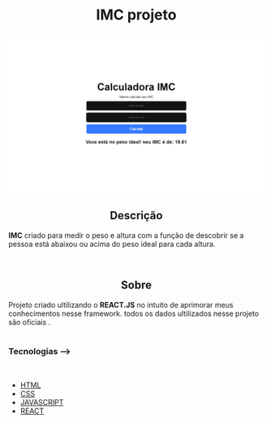 
<h1 align='center'>IMC projeto</h1>

<img src ='./Sem título.png'>

<br/>

<h2 align='center'>Descrição</h2> 

**IMC** criado para medir o peso e altura com a função de descobrir se a pessoa está abaixou ou acima do peso ideal para cada altura.

<br/>

<h2 align='center'>Sobre</h2>

Projeto criado ultilizando o **REACT.JS** no intuito de aprimorar meus conhecimentos nesse framework. todos os dados ultilizados nesse projeto são oficiais .
<br/>
<br/>

### **Tecnologias** -->
<br/>

- [HTML]()
- [CSS]()
- [JAVASCRIPT]()
- [REACT]()

